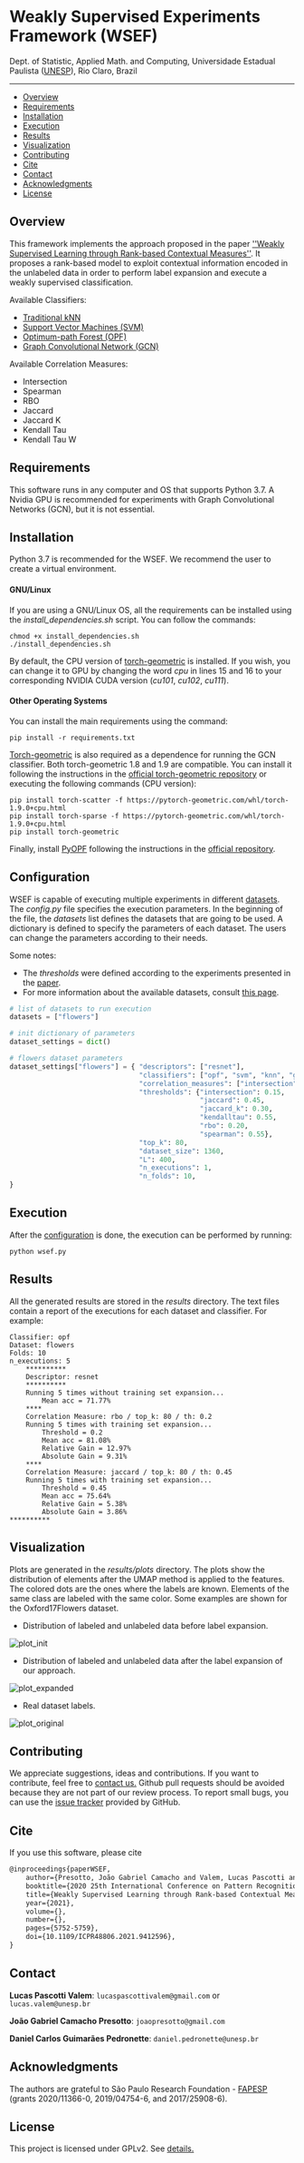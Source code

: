 # Weakly Supervised Experiments Framework (WSEF)

Dept. of Statistic, Applied Math. and Computing, Universidade Estadual Paulista ([UNESP](http://www.rc.unesp.br/)), Rio Claro, Brazil

----------------------
* [Overview](#overview)
* [Requirements](#requirements)
* [Installation](#installation)
* [Execution](#execution)
* [Results](#results)
* [Visualization](#visualization)
* [Contributing](#contributing)
* [Cite](#cite)
* [Contact](#contact)
* [Acknowledgments](#acknowledgments)
* [License](#license)

## Overview
This framework implements the approach proposed in the paper [''Weakly Supervised Learning through Rank-based Contextual Measures''](https://doi.org/10.1109/ICPR48806.2021.9412596).
It proposes a rank-based model to exploit contextual information encoded in the unlabeled data in order to perform label expansion and execute a weakly supervised classification.

Available Classifiers:
- [Traditional kNN](https://scikit-learn.org/stable/modules/neighbors.html)
- [Support Vector Machines (SVM)](https://scikit-learn.org/stable/modules/svm.html)
- [Optimum-path Forest (OPF)](https://github.com/marcoscleison/PyOPF)
- [Graph Convolutional Network (GCN)](https://arxiv.org/pdf/1609.02907.pdf)

Available Correlation Measures:
- Intersection
- Spearman
- RBO
- Jaccard
- Jaccard K
- Kendall Tau
- Kendall Tau W

## Requirements
This software runs in any computer and OS that supports Python 3.7.
A Nvidia GPU is recommended for experiments with Graph Convolutional Networks (GCN), but it is not essential.

## Installation

Python 3.7 is recommended for the WSEF.
We recommend the user to create a virtual environment.

#### GNU/Linux

If you are using a GNU/Linux OS, all the requirements can be installed using the <em>install_dependencies.sh</em> script.
You can follow the commands:
```
chmod +x install_dependencies.sh
./install_dependencies.sh
```
By default, the CPU version of [torch-geometric](https://github.com/rusty1s/pytorch_geometric) is installed.
If you wish, you can change it to GPU by changing the word <em>cpu</em> in lines 15 and 16 to your corresponding NVIDIA CUDA version (<em>cu101</em>, <em>cu102</em>, <em>cu111</em>).

#### Other Operating Systems

You can install the main requirements using the command:
```
pip install -r requirements.txt
```

[Torch-geometric](https://github.com/rusty1s/pytorch_geometric) is also required as a dependence for running the GCN classifier.
Both torch-geometric 1.8 and 1.9 are compatible. 
You can install it following the instructions in the [official torch-geometric repository](https://github.com/rusty1s/pytorch_geometric) or executing the following commands (CPU version):
```
pip install torch-scatter -f https://pytorch-geometric.com/whl/torch-1.9.0+cpu.html
pip install torch-sparse -f https://pytorch-geometric.com/whl/torch-1.9.0+cpu.html
pip install torch-geometric
```

Finally, install [PyOPF](https://github.com/marcoscleison/PyOPF) following the instructions in the [official repository](https://github.com/marcoscleison/PyOPF).

## Configuration

WSEF is capable of executing multiple experiments in different [datasets](datasets).
The <em>config.py</em> file specifies the execution parameters.
In the beginning of the file, the <em>datasets</em> list defines the datasets that are going to be used.
A dictionary is defined to specify the parameters of each dataset.
The users can change the parameters according to their needs.

Some notes:
- The <em>thresholds</em> were defined according to the experiments presented in the [paper](https://doi.org/10.1109/ICPR48806.2021.9412596).
- For more information about the available datasets, consult [this page](datasets).

```python
# list of datasets to run execution
datasets = ["flowers"]

# init dictionary of parameters
dataset_settings = dict()

# flowers dataset parameters
dataset_settings["flowers"] = { "descriptors": ["resnet"],
                                "classifiers": ["opf", "svm", "knn", "gcn"],
                                "correlation_measures": ["intersection", "jaccard", "jaccard_k", "kendalltau", "rbo", "spearman"],
                                "thresholds": {"intersection": 0.15,
                                               "jaccard": 0.45,
                                               "jaccard_k": 0.30,
                                               "kendalltau": 0.55,
                                               "rbo": 0.20,
                                               "spearman": 0.55},
                                "top_k": 80,
                                "dataset_size": 1360,
                                "L": 400,
                                "n_executions": 1,
                                "n_folds": 10,
}
```

## Execution

After the [configuration](#configuration) is done, the execution can be performed by running:

```
python wsef.py
```

## Results

All the generated results are stored in the <em>results</em> directory.
The text files contain a report of the executions for each dataset and classifier.
For example:

```
Classifier: opf
Dataset: flowers
Folds: 10
n_executions: 5
	**********
	Descriptor: resnet
	**********
	Running 5 times without training set expansion...
		Mean acc = 71.77%
	****
	Correlation Measure: rbo / top_k: 80 / th: 0.2
	Running 5 times with training set expansion...
		Threshold = 0.2
		Mean acc = 81.08%
		Relative Gain = 12.97%
		Absolute Gain = 9.31%
	****
	Correlation Measure: jaccard / top_k: 80 / th: 0.45
	Running 5 times with training set expansion...
		Threshold = 0.45
		Mean acc = 75.64%
		Relative Gain = 5.38%
		Absolute Gain = 3.86%
**********
```

## Visualization

Plots are generated in the <em>results/plots</em> directory.
The plots show the distribution of elements after the UMAP method is applied to the features.
The colored dots are the ones where the labels are known.
Elements of the same class are labeled with the same color.
Some examples are shown for the Oxford17Flowers dataset.

- Distribution of labeled and unlabeled data before label expansion.

![plot_init](plot_examples/plot_initialset.png)

- Distribution of labeled and unlabeled data after the label expansion of our approach.

![plot_expanded](plot_examples/plot_expanded.png)

- Real dataset labels.

![plot_original](plot_examples/plot_original.png)


## Contributing
We appreciate suggestions, ideas and contributions.
If you want to contribute, feel free to [contact us.](#contact)
Github pull requests should be avoided because they are not part of our review process.
To report small bugs, you can use the [issue tracker](https://github.com/UDLF/WSEF/issues) provided by GitHub.

## Cite
If you use this software, please cite

```latex
@inproceedings{paperWSEF,
    author={Presotto, João Gabriel Camacho and Valem, Lucas Pascotti and de Sá, Nikolas Gomes and Pedronette, Daniel Carlos Guimarães and Papa, João Paulo},
    booktitle={2020 25th International Conference on Pattern Recognition (ICPR)},
    title={Weakly Supervised Learning through Rank-based Contextual Measures},
    year={2021},
    volume={},
    number={},
    pages={5752-5759},
    doi={10.1109/ICPR48806.2021.9412596},
}
```

## Contact
**Lucas Pascotti Valem**: `lucaspascottivalem@gmail.com` or `lucas.valem@unesp.br`

**João Gabriel Camacho Presotto**: `joaopresotto@gmail.com`

**Daniel Carlos Guimarães Pedronette**: `daniel.pedronette@unesp.br`

## Acknowledgments
The authors are grateful to São Paulo Research Foundation - [FAPESP](http://www.fapesp.br/en/) (grants 2020/11366-0, 2019/04754-6, and 2017/25908-6).

## License
This project is licensed under GPLv2. See [details.](LICENSE)
